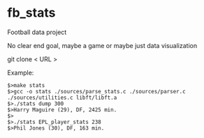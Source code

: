 # fb_stats

Football data project

No clear end goal, maybe a game or maybe just data visualization

git clone < URL >

  Example:
  ```
  $>make stats
  $>gcc -o stats ./sources/parse_stats.c ./sources/parser.c ./sources/utilities.c libft/libft.a
  $>./stats dump 300
  $>Harry Maguire (29), DF, 2425 min.
  $>
  $>./stats EPL_player_stats 238
  $>Phil Jones (30), DF, 163 min.
